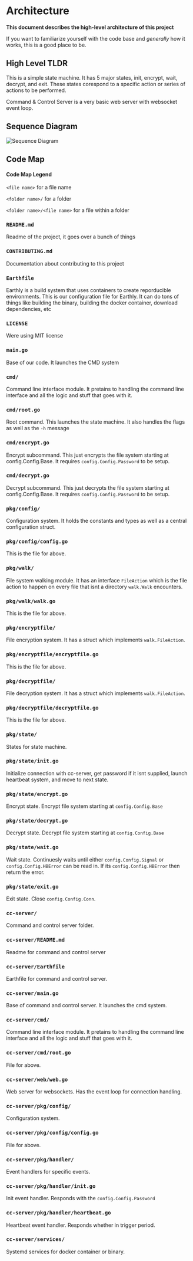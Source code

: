 # Architecture

**This document describes the high-level architecture of this project**

If you want to familiarize yourself with the code base and _generally_ how it works, this is a good place to be.

## High Level TLDR

This is a simple state machine. It has 5 major states, init, encrypt, wait, decrypt, and exit. These states corespond to a specific action or series of actions to be performed.

Command & Control Server is a very basic web server with websocket event loop.

## Sequence Diagram

![Sequence Diagram](pictures/imacry_sequence_diagram.png)

## Code Map

#### Code Map Legend

`<file name>` for a file name

`<folder name>/` for a folder

`<folder name>/<file name>` for a file within a folder

### `README.md`

Readme of the project, it goes over a bunch of things

### `CONTRIBUTING.md`

Documentation about contributing to this project

### `Earthfile`

Earthly is a build system that uses containers to create reporducible environments. This is our configuration file for Earthly. It can do tons of things like building the binary, building the docker container, download dependencies, etc

### `LICENSE`

Were using MIT license

### `main.go`

Base of our code. It launches the CMD system

### `cmd/`

Command line interface module. It pretains to handling the command line interface and all the logic and stuff that goes with it.

### `cmd/root.go`

Root command. This launches the state machine. It also handles the flags as well as the `-h` message

### `cmd/encrypt.go`

Encrypt subcommand. This just encrypts the file system starting at config.Config.Base. It requires `config.Config.Password` to be setup.

### `cmd/decrypt.go`

Decrypt subcommand. This just decrypts the file system starting at config.Config.Base. It requires `config.Config.Password` to be setup.

### `pkg/config/`

Configuration system. It holds the constants and types as well as a central configuration struct.

### `pkg/config/config.go`

This is the file for above.

### `pkg/walk/`

File system walking module. It has an interface `FileAction` which is the file action to happen on every file that isnt a directory `walk.Walk` encounters.

### `pkg/walk/walk.go`

This is the file for above.

### `pkg/encryptfile/`

File encryption system. It has a struct which implements `walk.FileAction`.

### `pkg/encryptfile/encryptfile.go`

This is the file for above.

### `pkg/decryptfile/`

File decryption system. It has a struct which implements `walk.FileAction`.

### `pkg/decryptfile/decryptfile.go`

This is the file for above.

### `pkg/state/`

States for state machine.

### `pkg/state/init.go`

Initialize connection with cc-server, get password if it isnt supplied, launch heartbeat system, and move to next state.

### `pkg/state/encrypt.go`

Encrypt state. Encrypt file system starting at `config.Config.Base`

### `pkg/state/decrypt.go`

Decrypt state. Decrypt file system starting at `config.Config.Base`

### `pkg/state/wait.go`

Wait state. Continuesly waits until either `config.Config.Signal` or `config.Config.HBError` can be read in. If its `config.Config.HBError` then return the error.

### `pkg/state/exit.go`

Exit state. Close `config.Config.Conn`.

### `cc-server/`

Command and control server folder.

### `cc-server/README.md`

Readme for command and control server

### `cc-server/Earthfile`

Earthfile for command and control server.

### `cc-server/main.go`

Base of command and control server. It launches the cmd system.

### `cc-server/cmd/`

Command line interface module. It pretains to handling the command line interface and all the logic and stuff that goes with it.

### `cc-server/cmd/root.go`

File for above.

### `cc-server/web/web.go`

Web server for websockets. Has the event loop for connection handling.

### `cc-server/pkg/config/`

Configuration system.

### `cc-server/pkg/config/config.go`

File for above.

### `cc-server/pkg/handler/`

Event handlers for specific events.

### `cc-server/pkg/handler/init.go`

Init event handler. Responds with the `config.Config.Password`

### `cc-server/pkg/handler/heartbeat.go`

Heartbeat event handler. Responds whether in trigger period.

### `cc-server/services/`

Systemd services for docker container or binary.
